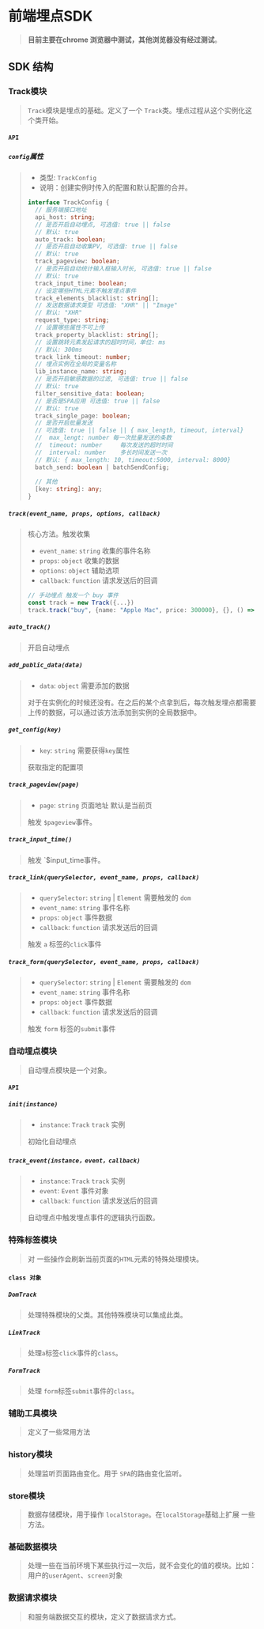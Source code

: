 # 前端埋点SDK

> **目前主要在chrome 浏览器中测试，其他浏览器没有经过测试**。

## SDK 结构

### Track模块

> `Track`模块是埋点的基础。定义了一个 `Track`类。埋点过程从这个实例化这个类开始。

#### `API`

#####  `config`属性

> * 类型:  `TrackConfig`
> * 说明：创建实例时传入的配置和默认配置的合并。
>
> ```typescript
> interface TrackConfig {
>   // 服务端接口地址
>   api_host: string;
> 	// 是否开启自动埋点, 可选值: true || false
>   // 默认: true
>   auto_track: boolean;
>   // 是否开启自动收集PV, 可选值: true || false
>   // 默认: true
>   track_pageview: boolean;
>   // 是否开启自动统计输入框输入时长, 可选值: true || false
>   // 默认: true
>   track_input_time: boolean;
>   // 设定哪些HTML元素不触发埋点事件
>   track_elements_blacklist: string[];
>   // 发送数据请求类型 可选值: "XHR" || "Image"
>   // 默认: "XHR"
>   request_type: string;
>   // 设置哪些属性不可上传
>   track_property_blacklist: string[];
>   // 设置跳转元素发起请求的超时时间，单位: ms
>   // 默认: 300ms
>   track_link_timeout: number;
>   // 埋点实例在全局的变量名称
>   lib_instance_name: string;
>   // 是否开启敏感数据的过滤, 可选值: true || false
>   // 默认: true
>   filter_sensitive_data: boolean;
>   // 是否是SPA应用 可选值: true || false
>   // 默认: true
>   track_single_page: boolean;
>   // 是否开启批量发送 
>   // 可选值: true || false || { max_length, timeout, interval}
>   // 	max_lengt: number 每一次批量发送的条数
>   //  timeout: number 	每次发送的超时时间
>   // 	interval: number 	多长时间发送一次
>   // 默认: { max_length: 10, timeout:5000, interval: 8000}
>   batch_send: boolean | batchSendConfig;
>   
>   // 其他
>   [key: string]: any;
> } 
> ```
>
> 

##### `track(event_name, props, options, callback)`

> 核心方法。触发收集
>
> * `event_name`:  `string` 	收集的事件名称
> * `props`:  `object`               收集的数据
> * `options`: `object`            辅助选项
> * `callback`:  `function`     请求发送后的回调
>
> ```typescript
> // 手动埋点 触发一个 buy 事件
> const track = new Track({...})
> track.track("buy", {name: "Apple Mac", price: 300000}, {}, () => {});
> ```
>
> 



##### `auto_track()`

> 开启自动埋点

##### `add_public_data(data)`

> * `data`: `object`	需要添加的数据
>
> 对于在实例化的时候还没有。在之后的某个点拿到后，每次触发埋点都需要上传的数据，可以通过该方法添加到实例的全局数据中。

##### `get_config(key)`

> * `key`: `string`  需要获得`key`属性
>
> 获取指定的配置项

##### `track_pageview(page)`

> * `page`:  `string` 页面地址 默认是当前页
>
> 触发 `$pageview`事件。

##### `track_input_time()`

> 触发 `$input_time事件。

##### `track_link(querySelector, event_name, props, callback)`

> * `querySelector`: `string` | `Element` 需要触发的 `dom`
> * `event_name`: `string`  事件名称
> * `props`: `object`             事件数据
> * `callback`: `function`  请求发送后的回调
>
> 触发 `a` 标签的`click`事件

##### `track_form(querySelector, event_name, props, callback)`

> * `querySelector`: `string` | `Element` 需要触发的 `dom`
> * `event_name`: `string`  事件名称
> * `props`: `object`             事件数据
> * `callback`: `function`  请求发送后的回调
>
> 触发 `form` 标签的`submit`事件

### 自动埋点模块

> 自动埋点模块是一个对象。

#### `API`

##### `init(instance)`

> * `instance`: `Track` `track` 实例
>
> 初始化自动埋点

##### `track_event(instance，event，callback)`

> * `instance`: `Track` `track` 实例
> * `event`: `Event` 事件对象
> * `callback`: `function`  请求发送后的回调
>
> 自动埋点中触发埋点事件的逻辑执行函数。

### 特殊标签模块

> 对 一些操作会刷新当前页面的`HTML`元素的特殊处理模块。

#### `class 对象`

##### `DomTrack`

> 处理特殊模块的父类。其他特殊模块可以集成此类。

##### `LinkTrack`

> 处理`a`标签`click`事件的`class`。

##### `FormTrack`

> 处理 `form`标签`submit`事件的`class`。



### 辅助工具模块

> 定义了一些常用方法

### history模块

> 处理监听页面路由变化。用于 `SPA`的路由变化监听。

### store模块

> 数据存储模块，用于操作 `localStorage`。在`localStorage`基础上扩展 一些方法。

### 基础数据模块

> 处理一些在当前环境下某些执行过一次后，就不会变化的值的模块。比如： 用户的`userAgent`、`screen`对象

### 数据请求模块

> 和服务端数据交互的模块，定义了数据请求方式。

